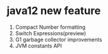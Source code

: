 # java12 new feature
1. Compact Number formatting
2. Switch Expressions(preview)
3. G1 garbage collector improvements
4. JVM constants API